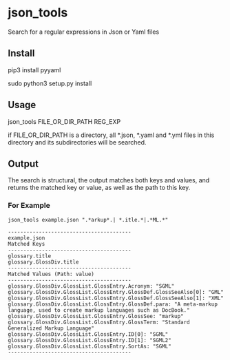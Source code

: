 # json_tools

Search for a regular expressions in Json or Yaml files

## Install
pip3 install pyyaml

sudo python3 setup.py install

## Usage

json_tools FILE_OR_DIR_PATH REG_EXP

if FILE_OR_DIR_PATH is a directory, all *.json, *.yaml and *.yml files in this directory and its subdirectories
will be searched.

## Output

The search is structural, the output matches both keys and values, and returns the matched key or value, as well as the path to this key.

### For Example

```
json_tools example.json ".*arkup*.| *.itle.*|.*ML.*"

----------------------------------------
example.json
Matched Keys
----------------------------------------
glossary.title
glossary.GlossDiv.title
----------------------------------------
Matched Values (Path: value)
----------------------------------------
glossary.GlossDiv.GlossList.GlossEntry.Acronym: "SGML"
glossary.GlossDiv.GlossList.GlossEntry.GlossDef.GlossSeeAlso[0]: "GML"
glossary.GlossDiv.GlossList.GlossEntry.GlossDef.GlossSeeAlso[1]: "XML"
glossary.GlossDiv.GlossList.GlossEntry.GlossDef.para: "A meta-markup language, used to create markup languages such as DocBook."
glossary.GlossDiv.GlossList.GlossEntry.GlossSee: "markup"
glossary.GlossDiv.GlossList.GlossEntry.GlossTerm: "Standard Generalized Markup Language"
glossary.GlossDiv.GlossList.GlossEntry.ID[0]: "SGML"
glossary.GlossDiv.GlossList.GlossEntry.ID[1]: "SGML2"
glossary.GlossDiv.GlossList.GlossEntry.SortAs: "SGML"
----------------------------------------
```

